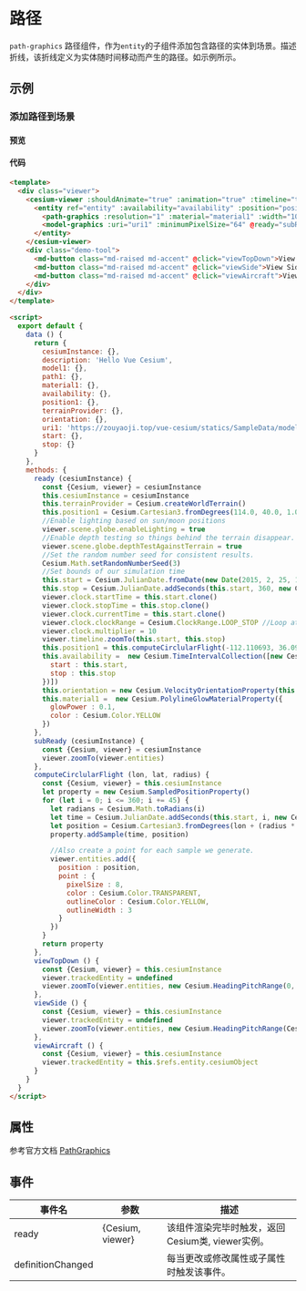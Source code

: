 # 路径

`path-graphics` 路径组件，作为`entity`的子组件添加包含路径的实体到场景。描述折线，该折线定义为实体随时间移动而产生的路径。如示例所示。

## 示例

### 添加路径到场景

#### 预览

<doc-preview>
  <template>
    <div class="viewer">
      <cesium-viewer :shouldAnimate="true" :animation="true" :timeline="true" @ready="ready" :terrainProvider="terrainProvider">
        <entity ref="entity" :availability="availability" :position="position1" :orientation="orientation" :description="description" :model.sync="model1" :path.sync="path1">
          <path-graphics :resolution="1" :material="material1" :width="10"></path-graphics>
          <model-graphics :uri="uri1" :minimumPixelSize="64" @ready="subReady"></model-graphics>
        </entity>
      </cesium-viewer>
      <div class="demo-tool">
        <md-button class="md-raised md-accent" @click="viewTopDown">View Top Down</md-button>
        <md-button class="md-raised md-accent" @click="viewSide">View Side</md-button>
        <md-button class="md-raised md-accent" @click="viewAircraft">View Aircraft</md-button>
      </div>
    </div>
  </template>

  <script>
    export default {
      data () {
        return {
          cesiumInstance: {},
          description: 'Hello Vue Cesium',
          model1: {},
          path1: {},
          material1: {},
          availability: {},
          position1: {},
          terrainProvider: {},
          orientation: {},
          uri1: 'https://zouyaoji.top/vue-cesium/statics/SampleData/models/CesiumAir/Cesium_Air.gltf',
          start: {},
          stop: {}
        }
      },
      methods: {
        ready (cesiumInstance) {
          const {Cesium, viewer} = cesiumInstance
          this.cesiumInstance = cesiumInstance
          this.terrainProvider = Cesium.createWorldTerrain()
          this.position1 = Cesium.Cartesian3.fromDegrees(114.0, 40.0, 1.0)
          //Enable lighting based on sun/moon positions
          viewer.scene.globe.enableLighting = true
          //Enable depth testing so things behind the terrain disappear.
          viewer.scene.globe.depthTestAgainstTerrain = true
          //Set the random number seed for consistent results.
          Cesium.Math.setRandomNumberSeed(3)
          //Set bounds of our simulation time
          this.start = Cesium.JulianDate.fromDate(new Date(2015, 2, 25, 16))
          this.stop = Cesium.JulianDate.addSeconds(this.start, 360, new Cesium.JulianDate())
          viewer.clock.startTime = this.start.clone()
          viewer.clock.stopTime = this.stop.clone()
          viewer.clock.currentTime = this.start.clone()
          viewer.clock.clockRange = Cesium.ClockRange.LOOP_STOP //Loop at the end
          viewer.clock.multiplier = 10
          viewer.timeline.zoomTo(this.start, this.stop)
          this.position1 = this.computeCirclularFlight(-112.110693, 36.0994841, 0.03)
          this.availability =  new Cesium.TimeIntervalCollection([new Cesium.TimeInterval({
            start : this.start,
            stop : this.stop
          })])
          this.orientation = new Cesium.VelocityOrientationProperty(this.position1)
          this.material1 =  new Cesium.PolylineGlowMaterialProperty({
            glowPower : 0.1,
            color : Cesium.Color.YELLOW
          })
        },
        subReady (cesiumInstance) {
          const {Cesium, viewer} = cesiumInstance
          viewer.zoomTo(viewer.entities)
        },
        computeCirclularFlight (lon, lat, radius) {
          const {Cesium, viewer} = this.cesiumInstance
          let property = new Cesium.SampledPositionProperty()
          for (let i = 0; i <= 360; i += 45) {
            let radians = Cesium.Math.toRadians(i)
            let time = Cesium.JulianDate.addSeconds(this.start, i, new Cesium.JulianDate());
            let position = Cesium.Cartesian3.fromDegrees(lon + (radius * 1.5 * Math.cos(radians)), lat + (radius * Math.sin(radians)), Cesium.Math.nextRandomNumber() * 500 + 1750)
            property.addSample(time, position)

            //Also create a point for each sample we generate.
            viewer.entities.add({
              position : position,
              point : {
                pixelSize : 8,
                color : Cesium.Color.TRANSPARENT,
                outlineColor : Cesium.Color.YELLOW,
                outlineWidth : 3
              }
            })
          }
          return property
        },
        viewTopDown () {
          const {Cesium, viewer} = this.cesiumInstance
          viewer.trackedEntity = undefined
          viewer.zoomTo(viewer.entities, new Cesium.HeadingPitchRange(0, Cesium.Math.toRadians(-90)))
        },
        viewSide () {
          const {Cesium, viewer} = this.cesiumInstance
          viewer.trackedEntity = undefined
          viewer.zoomTo(viewer.entities, new Cesium.HeadingPitchRange(Cesium.Math.toRadians(-90), Cesium.Math.toRadians(-15), 7500))
        },
        viewAircraft () {
          const {Cesium, viewer} = this.cesiumInstance
          viewer.trackedEntity = this.$refs.entity.cesiumObject
        }
      }
    }
  </script>
</doc-preview>

#### 代码

```html
<template>
  <div class="viewer">
    <cesium-viewer :shouldAnimate="true" :animation="true" :timeline="true" @ready="ready" :terrainProvider="terrainProvider">
      <entity ref="entity" :availability="availability" :position="position1" :orientation="orientation" :description="description" :model.sync="model1" :path.sync="path1">
        <path-graphics :resolution="1" :material="material1" :width="10"></path-graphics>
        <model-graphics :uri="uri1" :minimumPixelSize="64" @ready="subReady"></model-graphics>
      </entity>
    </cesium-viewer>
    <div class="demo-tool">
      <md-button class="md-raised md-accent" @click="viewTopDown">View Top Down</md-button>
      <md-button class="md-raised md-accent" @click="viewSide">View Side</md-button>
      <md-button class="md-raised md-accent" @click="viewAircraft">View Aircraft</md-button>
    </div>
  </div>
</template>

<script>
  export default {
    data () {
      return {
        cesiumInstance: {},
        description: 'Hello Vue Cesium',
        model1: {},
        path1: {},
        material1: {},
        availability: {},
        position1: {},
        terrainProvider: {},
        orientation: {},
        uri1: 'https://zouyaoji.top/vue-cesium/statics/SampleData/models/CesiumAir/Cesium_Air.gltf',
        start: {},
        stop: {}
      }
    },
    methods: {
      ready (cesiumInstance) {
        const {Cesium, viewer} = cesiumInstance
        this.cesiumInstance = cesiumInstance
        this.terrainProvider = Cesium.createWorldTerrain()
        this.position1 = Cesium.Cartesian3.fromDegrees(114.0, 40.0, 1.0)
        //Enable lighting based on sun/moon positions
        viewer.scene.globe.enableLighting = true
        //Enable depth testing so things behind the terrain disappear.
        viewer.scene.globe.depthTestAgainstTerrain = true
        //Set the random number seed for consistent results.
        Cesium.Math.setRandomNumberSeed(3)
        //Set bounds of our simulation time
        this.start = Cesium.JulianDate.fromDate(new Date(2015, 2, 25, 16))
        this.stop = Cesium.JulianDate.addSeconds(this.start, 360, new Cesium.JulianDate())
        viewer.clock.startTime = this.start.clone()
        viewer.clock.stopTime = this.stop.clone()
        viewer.clock.currentTime = this.start.clone()
        viewer.clock.clockRange = Cesium.ClockRange.LOOP_STOP //Loop at the end
        viewer.clock.multiplier = 10
        viewer.timeline.zoomTo(this.start, this.stop)
        this.position1 = this.computeCirclularFlight(-112.110693, 36.0994841, 0.03)
        this.availability =  new Cesium.TimeIntervalCollection([new Cesium.TimeInterval({
          start : this.start,
          stop : this.stop
        })])
        this.orientation = new Cesium.VelocityOrientationProperty(this.position1)
        this.material1 =  new Cesium.PolylineGlowMaterialProperty({
          glowPower : 0.1,
          color : Cesium.Color.YELLOW
        })
      },
      subReady (cesiumInstance) {
        const {Cesium, viewer} = cesiumInstance
        viewer.zoomTo(viewer.entities)
      },
      computeCirclularFlight (lon, lat, radius) {
        const {Cesium, viewer} = this.cesiumInstance
        let property = new Cesium.SampledPositionProperty()
        for (let i = 0; i <= 360; i += 45) {
          let radians = Cesium.Math.toRadians(i)
          let time = Cesium.JulianDate.addSeconds(this.start, i, new Cesium.JulianDate());
          let position = Cesium.Cartesian3.fromDegrees(lon + (radius * 1.5 * Math.cos(radians)), lat + (radius * Math.sin(radians)), Cesium.Math.nextRandomNumber() * 500 + 1750)
          property.addSample(time, position)

          //Also create a point for each sample we generate.
          viewer.entities.add({
            position : position,
            point : {
              pixelSize : 8,
              color : Cesium.Color.TRANSPARENT,
              outlineColor : Cesium.Color.YELLOW,
              outlineWidth : 3
            }
          })
        }
        return property
      },
      viewTopDown () {
        const {Cesium, viewer} = this.cesiumInstance
        viewer.trackedEntity = undefined
        viewer.zoomTo(viewer.entities, new Cesium.HeadingPitchRange(0, Cesium.Math.toRadians(-90)))
      },
      viewSide () {
        const {Cesium, viewer} = this.cesiumInstance
        viewer.trackedEntity = undefined
        viewer.zoomTo(viewer.entities, new Cesium.HeadingPitchRange(Cesium.Math.toRadians(-90), Cesium.Math.toRadians(-15), 7500))
      },
      viewAircraft () {
        const {Cesium, viewer} = this.cesiumInstance
        viewer.trackedEntity = this.$refs.entity.cesiumObject
      }
    }
  }
</script> 
```

## 属性

参考官方文档 [PathGraphics](https://cesiumjs.org/Cesium/Build/Documentation/PathGraphics.html)
<!-- |属性名|类型|默认值|描述|
|------|-----|-----|----|
|positions|Property||`optional` 指定表示线条的Cartesian3位置数组。|
|followSurface|Property|true|`optional` 指定线段是弧线还是直线连接。|
|clampToGround|Property|false|`optional` 指定线是否贴地。|
|width|Property|1.0|`optional` 指定线的宽度（像素）。|
|show|Property|true|`optional` 指定线是否可显示。|
|material|MaterialProperty|Color.WHITE|`optional` 指定用于绘制线的材质。|
|depthFailMaterial|MaterialProperty||`optional` 指定用于绘制低于地形的线的材质。|
|granularity|Property|Cesium.Math.RADIANS_PER_DEGREE|`optional`指定每个纬度和经度之间的角距离，当followSurface为true时有效。|
|shadows|Property|ShadowMode.DISABLED|`optional` 指定这些是否投射或接收来自每个光源的阴影。|
|distanceDisplayCondition|Property||`optional` 指定相机到线的距离。|
|zIndex|Property|0|`optional` 指定用于排序地面几何的zIndex。 仅当`clampToGround`为真且支持地形上的折线时才有效。|
--- -->

## 事件

|事件名|参数|描述|
|------|----|----|
|ready|{Cesium, viewer}|该组件渲染完毕时触发，返回Cesium类, viewer实例。|
|definitionChanged||每当更改或修改属性或子属性时触发该事件。|
